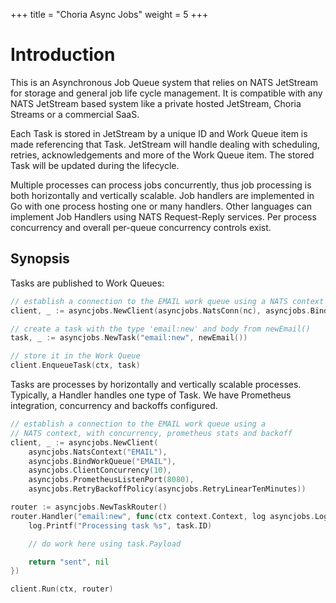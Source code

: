 +++
title = "Choria Async Jobs"
weight = 5
+++

# Introduction

This is an Asynchronous Job Queue system that relies on NATS JetStream for storage and general job life cycle management. It is compatible with any NATS JetStream based system like a private hosted JetStream, Choria Streams or a commercial SaaS.

Each Task is stored in JetStream by a unique ID and Work Queue item is made referencing that Task. JetStream will handle dealing with scheduling, retries, acknowledgements and more of the Work Queue item. The stored Task will be updated during the lifecycle.

Multiple processes can process jobs concurrently, thus job processing is both horizontally and vertically scalable. Job handlers are implemented in Go with one process hosting one or many handlers. Other languages can implement Job Handlers using NATS Request-Reply services. Per process concurrency and overall per-queue concurrency controls exist.

## Synopsis

Tasks are published to Work Queues:

```go
// establish a connection to the EMAIL work queue using a NATS context
client, _ := asyncjobs.NewClient(asyncjobs.NatsConn(nc), asyncjobs.BindWorkQueue("EMAIL"))

// create a task with the type 'email:new' and body from newEmail()
task, _ := asyncjobs.NewTask("email:new", newEmail())

// store it in the Work Queue
client.EnqueueTask(ctx, task)
```

Tasks are processes by horizontally and vertically scalable processes. Typically, a Handler handles one type of Task. We have Prometheus
integration, concurrency and backoffs configured.

```go
// establish a connection to the EMAIL work queue using a 
// NATS context, with concurrency, prometheus stats and backoff
client, _ := asyncjobs.NewClient(
	asyncjobs.NatsContext("EMAIL"), 
	asyncjobs.BindWorkQueue("EMAIL"),
	asyncjobs.ClientConcurrency(10),
	asyncjobs.PrometheusListenPort(8080),
	asyncjobs.RetryBackoffPolicy(asyncjobs.RetryLinearTenMinutes))

router := asyncjobs.NewTaskRouter()
router.Handler("email:new", func(ctx context.Context, log asyncjobs.Logger, task *asyncjobs.Task) (any, error) {
	log.Printf("Processing task %s", task.ID)

	// do work here using task.Payload

	return "sent", nil
})

client.Run(ctx, router)
```
